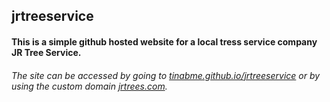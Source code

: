 ## jrtreeservice

#### This is a simple github hosted website for a local tress service company JR Tree Service.


###### The site can be accessed by going to <a href="https://tinabme.github.io/jrtreeservice" target="_blank">tinabme.github.io/jrtreeservice</a> or by using the custom domain <a href="https://jrtrees.com" target="_blank">jrtrees.com</a>.


